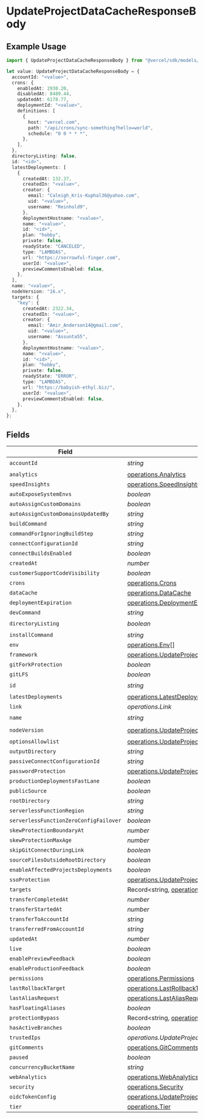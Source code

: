# UpdateProjectDataCacheResponseBody

## Example Usage

```typescript
import { UpdateProjectDataCacheResponseBody } from "@vercel/sdk/models/operations/updateprojectdatacache.js";

let value: UpdateProjectDataCacheResponseBody = {
  accountId: "<value>",
  crons: {
    enabledAt: 2930.20,
    disabledAt: 8489.44,
    updatedAt: 6178.77,
    deploymentId: "<value>",
    definitions: [
      {
        host: "vercel.com",
        path: "/api/crons/sync-something?hello=world",
        schedule: "0 0 * * *",
      },
    ],
  },
  directoryListing: false,
  id: "<id>",
  latestDeployments: [
    {
      createdAt: 132.37,
      createdIn: "<value>",
      creator: {
        email: "Caleigh_Kris-Kuphal36@yahoo.com",
        uid: "<value>",
        username: "Reinhold9",
      },
      deploymentHostname: "<value>",
      name: "<value>",
      id: "<id>",
      plan: "hobby",
      private: false,
      readyState: "CANCELED",
      type: "LAMBDAS",
      url: "https://sorrowful-finger.com",
      userId: "<value>",
      previewCommentsEnabled: false,
    },
  ],
  name: "<value>",
  nodeVersion: "16.x",
  targets: {
    "key": {
      createdAt: 2322.34,
      createdIn: "<value>",
      creator: {
        email: "Amir_Anderson14@gmail.com",
        uid: "<value>",
        username: "Assunta55",
      },
      deploymentHostname: "<value>",
      name: "<value>",
      id: "<id>",
      plan: "hobby",
      private: false,
      readyState: "ERROR",
      type: "LAMBDAS",
      url: "https://babyish-ethyl.biz/",
      userId: "<value>",
      previewCommentsEnabled: false,
    },
  },
};
```

## Fields

| Field                                                                                                                      | Type                                                                                                                       | Required                                                                                                                   | Description                                                                                                                |
| -------------------------------------------------------------------------------------------------------------------------- | -------------------------------------------------------------------------------------------------------------------------- | -------------------------------------------------------------------------------------------------------------------------- | -------------------------------------------------------------------------------------------------------------------------- |
| `accountId`                                                                                                                | *string*                                                                                                                   | :heavy_check_mark:                                                                                                         | N/A                                                                                                                        |
| `analytics`                                                                                                                | [operations.Analytics](../../models/operations/analytics.md)                                                               | :heavy_minus_sign:                                                                                                         | N/A                                                                                                                        |
| `speedInsights`                                                                                                            | [operations.SpeedInsights](../../models/operations/speedinsights.md)                                                       | :heavy_minus_sign:                                                                                                         | N/A                                                                                                                        |
| `autoExposeSystemEnvs`                                                                                                     | *boolean*                                                                                                                  | :heavy_minus_sign:                                                                                                         | N/A                                                                                                                        |
| `autoAssignCustomDomains`                                                                                                  | *boolean*                                                                                                                  | :heavy_minus_sign:                                                                                                         | N/A                                                                                                                        |
| `autoAssignCustomDomainsUpdatedBy`                                                                                         | *string*                                                                                                                   | :heavy_minus_sign:                                                                                                         | N/A                                                                                                                        |
| `buildCommand`                                                                                                             | *string*                                                                                                                   | :heavy_minus_sign:                                                                                                         | N/A                                                                                                                        |
| `commandForIgnoringBuildStep`                                                                                              | *string*                                                                                                                   | :heavy_minus_sign:                                                                                                         | N/A                                                                                                                        |
| `connectConfigurationId`                                                                                                   | *string*                                                                                                                   | :heavy_minus_sign:                                                                                                         | N/A                                                                                                                        |
| `connectBuildsEnabled`                                                                                                     | *boolean*                                                                                                                  | :heavy_minus_sign:                                                                                                         | N/A                                                                                                                        |
| `createdAt`                                                                                                                | *number*                                                                                                                   | :heavy_minus_sign:                                                                                                         | N/A                                                                                                                        |
| `customerSupportCodeVisibility`                                                                                            | *boolean*                                                                                                                  | :heavy_minus_sign:                                                                                                         | N/A                                                                                                                        |
| `crons`                                                                                                                    | [operations.Crons](../../models/operations/crons.md)                                                                       | :heavy_minus_sign:                                                                                                         | N/A                                                                                                                        |
| `dataCache`                                                                                                                | [operations.DataCache](../../models/operations/datacache.md)                                                               | :heavy_minus_sign:                                                                                                         | N/A                                                                                                                        |
| `deploymentExpiration`                                                                                                     | [operations.DeploymentExpiration](../../models/operations/deploymentexpiration.md)                                         | :heavy_minus_sign:                                                                                                         | N/A                                                                                                                        |
| `devCommand`                                                                                                               | *string*                                                                                                                   | :heavy_minus_sign:                                                                                                         | N/A                                                                                                                        |
| `directoryListing`                                                                                                         | *boolean*                                                                                                                  | :heavy_check_mark:                                                                                                         | N/A                                                                                                                        |
| `installCommand`                                                                                                           | *string*                                                                                                                   | :heavy_minus_sign:                                                                                                         | N/A                                                                                                                        |
| `env`                                                                                                                      | [operations.Env](../../models/operations/env.md)[]                                                                         | :heavy_minus_sign:                                                                                                         | N/A                                                                                                                        |
| `framework`                                                                                                                | [operations.UpdateProjectDataCacheFramework](../../models/operations/updateprojectdatacacheframework.md)                   | :heavy_minus_sign:                                                                                                         | N/A                                                                                                                        |
| `gitForkProtection`                                                                                                        | *boolean*                                                                                                                  | :heavy_minus_sign:                                                                                                         | N/A                                                                                                                        |
| `gitLFS`                                                                                                                   | *boolean*                                                                                                                  | :heavy_minus_sign:                                                                                                         | N/A                                                                                                                        |
| `id`                                                                                                                       | *string*                                                                                                                   | :heavy_check_mark:                                                                                                         | N/A                                                                                                                        |
| `latestDeployments`                                                                                                        | [operations.LatestDeployments](../../models/operations/latestdeployments.md)[]                                             | :heavy_minus_sign:                                                                                                         | N/A                                                                                                                        |
| `link`                                                                                                                     | *operations.Link*                                                                                                          | :heavy_minus_sign:                                                                                                         | N/A                                                                                                                        |
| `name`                                                                                                                     | *string*                                                                                                                   | :heavy_check_mark:                                                                                                         | N/A                                                                                                                        |
| `nodeVersion`                                                                                                              | [operations.UpdateProjectDataCacheNodeVersion](../../models/operations/updateprojectdatacachenodeversion.md)               | :heavy_check_mark:                                                                                                         | N/A                                                                                                                        |
| `optionsAllowlist`                                                                                                         | [operations.UpdateProjectDataCacheOptionsAllowlist](../../models/operations/updateprojectdatacacheoptionsallowlist.md)     | :heavy_minus_sign:                                                                                                         | N/A                                                                                                                        |
| `outputDirectory`                                                                                                          | *string*                                                                                                                   | :heavy_minus_sign:                                                                                                         | N/A                                                                                                                        |
| `passiveConnectConfigurationId`                                                                                            | *string*                                                                                                                   | :heavy_minus_sign:                                                                                                         | N/A                                                                                                                        |
| `passwordProtection`                                                                                                       | [operations.UpdateProjectDataCachePasswordProtection](../../models/operations/updateprojectdatacachepasswordprotection.md) | :heavy_minus_sign:                                                                                                         | N/A                                                                                                                        |
| `productionDeploymentsFastLane`                                                                                            | *boolean*                                                                                                                  | :heavy_minus_sign:                                                                                                         | N/A                                                                                                                        |
| `publicSource`                                                                                                             | *boolean*                                                                                                                  | :heavy_minus_sign:                                                                                                         | N/A                                                                                                                        |
| `rootDirectory`                                                                                                            | *string*                                                                                                                   | :heavy_minus_sign:                                                                                                         | N/A                                                                                                                        |
| `serverlessFunctionRegion`                                                                                                 | *string*                                                                                                                   | :heavy_minus_sign:                                                                                                         | N/A                                                                                                                        |
| `serverlessFunctionZeroConfigFailover`                                                                                     | *boolean*                                                                                                                  | :heavy_minus_sign:                                                                                                         | N/A                                                                                                                        |
| `skewProtectionBoundaryAt`                                                                                                 | *number*                                                                                                                   | :heavy_minus_sign:                                                                                                         | N/A                                                                                                                        |
| `skewProtectionMaxAge`                                                                                                     | *number*                                                                                                                   | :heavy_minus_sign:                                                                                                         | N/A                                                                                                                        |
| `skipGitConnectDuringLink`                                                                                                 | *boolean*                                                                                                                  | :heavy_minus_sign:                                                                                                         | N/A                                                                                                                        |
| `sourceFilesOutsideRootDirectory`                                                                                          | *boolean*                                                                                                                  | :heavy_minus_sign:                                                                                                         | N/A                                                                                                                        |
| `enableAffectedProjectsDeployments`                                                                                        | *boolean*                                                                                                                  | :heavy_minus_sign:                                                                                                         | N/A                                                                                                                        |
| `ssoProtection`                                                                                                            | [operations.UpdateProjectDataCacheSsoProtection](../../models/operations/updateprojectdatacachessoprotection.md)           | :heavy_minus_sign:                                                                                                         | N/A                                                                                                                        |
| `targets`                                                                                                                  | Record<string, [operations.Targets](../../models/operations/targets.md)>                                                   | :heavy_minus_sign:                                                                                                         | N/A                                                                                                                        |
| `transferCompletedAt`                                                                                                      | *number*                                                                                                                   | :heavy_minus_sign:                                                                                                         | N/A                                                                                                                        |
| `transferStartedAt`                                                                                                        | *number*                                                                                                                   | :heavy_minus_sign:                                                                                                         | N/A                                                                                                                        |
| `transferToAccountId`                                                                                                      | *string*                                                                                                                   | :heavy_minus_sign:                                                                                                         | N/A                                                                                                                        |
| `transferredFromAccountId`                                                                                                 | *string*                                                                                                                   | :heavy_minus_sign:                                                                                                         | N/A                                                                                                                        |
| `updatedAt`                                                                                                                | *number*                                                                                                                   | :heavy_minus_sign:                                                                                                         | N/A                                                                                                                        |
| `live`                                                                                                                     | *boolean*                                                                                                                  | :heavy_minus_sign:                                                                                                         | N/A                                                                                                                        |
| `enablePreviewFeedback`                                                                                                    | *boolean*                                                                                                                  | :heavy_minus_sign:                                                                                                         | N/A                                                                                                                        |
| `enableProductionFeedback`                                                                                                 | *boolean*                                                                                                                  | :heavy_minus_sign:                                                                                                         | N/A                                                                                                                        |
| `permissions`                                                                                                              | [operations.Permissions](../../models/operations/permissions.md)                                                           | :heavy_minus_sign:                                                                                                         | N/A                                                                                                                        |
| `lastRollbackTarget`                                                                                                       | [operations.LastRollbackTarget](../../models/operations/lastrollbacktarget.md)                                             | :heavy_minus_sign:                                                                                                         | N/A                                                                                                                        |
| `lastAliasRequest`                                                                                                         | [operations.LastAliasRequest](../../models/operations/lastaliasrequest.md)                                                 | :heavy_minus_sign:                                                                                                         | N/A                                                                                                                        |
| `hasFloatingAliases`                                                                                                       | *boolean*                                                                                                                  | :heavy_minus_sign:                                                                                                         | N/A                                                                                                                        |
| `protectionBypass`                                                                                                         | Record<string, [operations.ProtectionBypass](../../models/operations/protectionbypass.md)>                                 | :heavy_minus_sign:                                                                                                         | N/A                                                                                                                        |
| `hasActiveBranches`                                                                                                        | *boolean*                                                                                                                  | :heavy_minus_sign:                                                                                                         | N/A                                                                                                                        |
| `trustedIps`                                                                                                               | *operations.UpdateProjectDataCacheTrustedIps*                                                                              | :heavy_minus_sign:                                                                                                         | N/A                                                                                                                        |
| `gitComments`                                                                                                              | [operations.GitComments](../../models/operations/gitcomments.md)                                                           | :heavy_minus_sign:                                                                                                         | N/A                                                                                                                        |
| `paused`                                                                                                                   | *boolean*                                                                                                                  | :heavy_minus_sign:                                                                                                         | N/A                                                                                                                        |
| `concurrencyBucketName`                                                                                                    | *string*                                                                                                                   | :heavy_minus_sign:                                                                                                         | N/A                                                                                                                        |
| `webAnalytics`                                                                                                             | [operations.WebAnalytics](../../models/operations/webanalytics.md)                                                         | :heavy_minus_sign:                                                                                                         | N/A                                                                                                                        |
| `security`                                                                                                                 | [operations.Security](../../models/operations/security.md)                                                                 | :heavy_minus_sign:                                                                                                         | N/A                                                                                                                        |
| `oidcTokenConfig`                                                                                                          | [operations.UpdateProjectDataCacheOidcTokenConfig](../../models/operations/updateprojectdatacacheoidctokenconfig.md)       | :heavy_minus_sign:                                                                                                         | N/A                                                                                                                        |
| `tier`                                                                                                                     | [operations.Tier](../../models/operations/tier.md)                                                                         | :heavy_minus_sign:                                                                                                         | N/A                                                                                                                        |